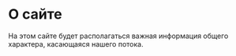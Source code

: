 # О сайте

На этом сайте будет располагаться важная информация общего характера, касающаяся нашего потока.
